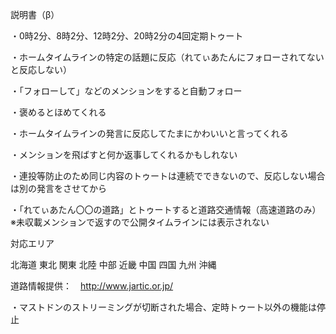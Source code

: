 説明書（β）

・0時2分、8時2分、12時2分、20時2分の4回定期トゥート

・ホームタイムラインの特定の話題に反応（れてぃあたんにフォローされてないと反応しない）
 
・「フォローして」などのメンションをすると自動フォロー

・褒めるとほめてくれる

・ホームタイムラインの発言に反応してたまにかわいいと言ってくれる

・メンションを飛ばすと何か返事してくれるかもしれない

・連投等防止のため同じ内容のトゥートは連続でできないので、反応しない場合は別の発言をさせてから

・「れてぃあたん〇〇の道路」とトゥートすると道路交通情報（高速道路のみ）
※未収載メンションで返すので公開タイムラインには表示されない

対応エリア

北海道
東北
関東
北陸
中部
近畿
中国
四国
九州
沖縄

道路情報提供：　http://www.jartic.or.jp/

・マストドンのストリーミングが切断された場合、定時トゥート以外の機能は停止
